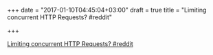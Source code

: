 +++
date = "2017-01-10T04:45:04+03:00"
draft = true
title = "Limiting concurrent HTTP Requests?  #reddit"

+++

<p><a href="https://t.co/Xn5VLcznF6">Limiting concurrent HTTP Requests?  #reddit</a></p>
